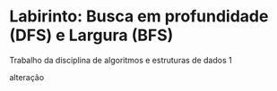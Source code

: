 # Labirinto: Busca em profundidade (DFS) e Largura (BFS)
 Trabalho da disciplina de algoritmos e estruturas de dados 1


alteração 

